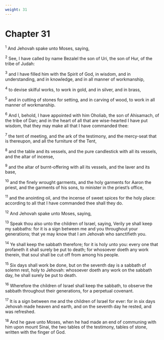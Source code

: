 ```yaml
---
weight: 31
---
```


# Chapter 31

<sup>1</sup> And Jehovah spake unto Moses, saying, 

<sup>2</sup> See, I have called by name Bezalel the son of Uri, the son of Hur, of the tribe of Judah: 

<sup>3</sup> and I have filled him with the Spirit of God, in wisdom, and in understanding, and in knowledge, and in all manner of workmanship, 

<sup>4</sup> to devise skilful works, to work in gold, and in silver, and in brass, 

<sup>5</sup> and in cutting of stones for setting, and in carving of wood, to work in all manner of workmanship. 

<sup>6</sup> And I, behold, I have appointed with him Oholiab, the son of Ahisamach, of the tribe of Dan; and in the heart of all that are wise-hearted I have put wisdom, that they may make all that I have commanded thee: 

<sup>7</sup> the tent of meeting, and the ark of the testimony, and the mercy-seat that is thereupon, and all the furniture of the Tent, 

<sup>8</sup> and the table and its vessels, and the pure candlestick with all its vessels, and the altar of incense, 

<sup>9</sup> and the altar of burnt-offering with all its vessels, and the laver and its base, 

<sup>10</sup> and the finely wrought garments, and the holy garments for Aaron the priest, and the garments of his sons, to minister in the priest’s office, 

<sup>11</sup> and the anointing oil, and the incense of sweet spices for the holy place: according to all that I have commanded thee shall they do. 

<sup>12</sup> And Jehovah spake unto Moses, saying, 

<sup>13</sup> Speak thou also unto the children of Israel, saying, Verily ye shall keep my sabbaths: for it is a sign between me and you throughout your generations; that ye may know that I am Jehovah who sanctifieth you. 

<sup>14</sup> Ye shall keep the sabbath therefore; for it is holy unto you: every one that profaneth it shall surely be put to death; for whosoever doeth any work therein, that soul shall be cut off from among his people. 

<sup>15</sup> Six days shall work be done, but on the seventh day is a sabbath of solemn rest, holy to Jehovah: whosoever doeth any work on the sabbath day, he shall surely be put to death. 

<sup>16</sup> Wherefore the children of Israel shall keep the sabbath, to observe the sabbath throughout their generations, for a perpetual covenant. 

<sup>17</sup> It is a sign between me and the children of Israel for ever: for in six days Jehovah made heaven and earth, and on the seventh day he rested, and was refreshed. 

<sup>18</sup> And he gave unto Moses, when he had made an end of communing with him upon mount Sinai, the two tables of the testimony, tables of stone, written with the finger of God. 


